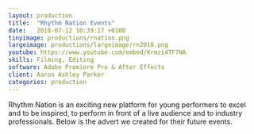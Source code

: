 ```yaml
---
layout: production
title:  "Rhythm Nation Events"
date:   2018-07-12 10:39:17 +0100
tinyimage: productions/rnation.png
largeimage: productions/largeimage/rn2018.png
youtube: https://www.youtube.com/embed/Krmzi4TF7NA
skills: Filming, Editing
software: Adobe Premiere Pro & After Effects
client: Aaron Ashley Parker
categories: production
---
```

<!--The date is in american format, sorry!-->
<!--For the youtube link, copy from the videos page, an example would be 'https://www.youtube.com/embed/rT26VIe_VBQ'-->
<!-- Tinyimage must be 500 x 500 pixels, make background transparent (looks better but optional), url is from the /images directory -->
<!-- Write the description below, no character limit -->

Rhythm Nation is an exciting new platform for young performers to excel and to be inspired, to perform in front of a live audience and to industry professionals. Below is the advert we created for their future events.
